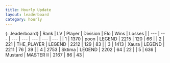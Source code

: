 ```yaml
---
title: Hourly Update
layout: leaderboard
category: hourly
---
```


{: .leaderboard}
| Rank | LV | Player | Division | Elo | Wins | Losses |
| --- | --- | --- | --- | --- | --- | --- |
| <span data-change="0">1</span> | 1370 | <span title="ID: 540690">poon</span> | LEGEND | <span data-change="0">2215</span> | <span data-change="0">120</span> | <span data-change="0">66</span> |
| <span data-change="5">2</span> | 221 | <span title="ID: 429041">THE_PLAYER</span> | LEGEND | <span data-change="56">2212</span> | <span data-change="5">129</span> | <span data-change="0">83</span> |
| <span data-change="-1">3</span> | 1413 | <span title="ID: 200908">Xaura</span> | LEGEND | <span data-change="0">2211</span> | <span data-change="0">76</span> | <span data-change="0">39</span> |
| <span data-change="-1">4</span> | 2753 | <span title="ID: 353063">Sktima</span> | LEGEND | <span data-change="0">2202</span> | <span data-change="0">64</span> | <span data-change="0">22</span> |
| <span data-change="-1">5</span> | 636 | <span title="ID: 611082">Mustard</span> | MASTER II | <span data-change="0">2167</span> | <span data-change="0">86</span> | <span data-change="0">43</span> |